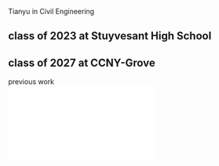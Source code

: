 Tianyu in Civil Engineering <br>
## class of 2023 at Stuyvesant High School <br>
## class of 2027 at CCNY-Grove<br>
previous work<br>
![Alt text](civil_drawing_p1.pdf)

